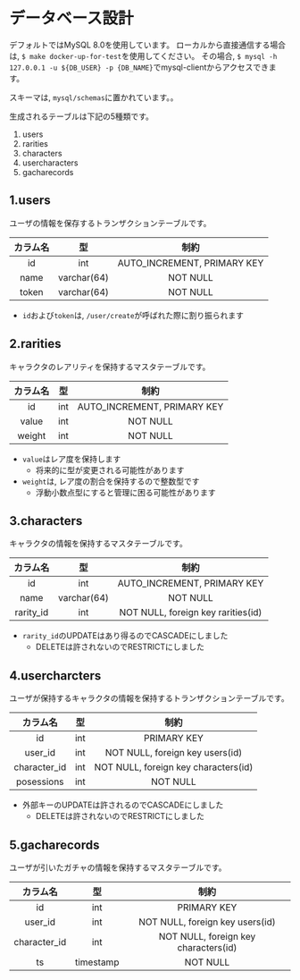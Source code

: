 # データベース設計
デフォルトではMySQL 8.0を使用しています。
ローカルから直接通信する場合は, `$ make docker-up-for-test`を使用してください。
その場合, `$ mysql -h 127.0.0.1 -u ${DB_USER} -p {DB_NAME}`でmysql-clientからアクセスできます。

スキーマは, `mysql/schemas`に置かれています。。

生成されるテーブルは下記の5種類です。
1. users
2. rarities
3. characters
4. usercharacters
5. gacharecords

## 1.users
ユーザの情報を保存するトランザクションテーブルです。

|カラム名|型|制約|
|:-:|:-:|:-:|
|id|int|AUTO_INCREMENT, PRIMARY KEY|
|name|varchar(64)|NOT NULL|
|token|varchar(64)|NOT NULL|

 - `id`および`token`は, `/user/create`が呼ばれた際に割り振られます

## 2.rarities
キャラクタのレアリティを保持するマスタテーブルです。

|カラム名|型|制約|
|:-:|:-:|:-:|
|id|int|AUTO_INCREMENT, PRIMARY KEY|
|value|int|NOT NULL|
|weight|int|NOT NULL|

 - `value`はレア度を保持します
   - 将来的に型が変更される可能性があります
 - `weight`は, レア度の割合を保持するので整数型です
   - 浮動小数点型にすると管理に困る可能性があります

## 3.characters
キャラクタの情報を保持するマスタテーブルです。

|カラム名|型|制約|
|:-:|:-:|:-:|
|id|int|AUTO_INCREMENT, PRIMARY KEY|
|name|varchar(64)|NOT NULL|
|rarity_id|int|NOT NULL, foreign key rarities(id)|

 - `rarity_id`のUPDATEはあり得るのでCASCADEにしました
   - DELETEは許されないのでRESTRICTにしました

## 4.usercharcters
ユーザが保持するキャラクタの情報を保持するトランザクションテーブルです。

|カラム名|型|制約|
|:-:|:-:|:-:|
|id|int|PRIMARY KEY|
|user_id|int|NOT NULL, foreign key users(id)|
|character_id|int|NOT NULL, foreign key characters(id)|
|posessions|int|NOT NULL|

 - 外部キーのUPDATEは許されるのでCASCADEにしました
   - DELETEは許されないのでRESTRICTにしました

## 5.gacharecords
ユーザが引いたガチャの情報を保持するマスタテーブルです。

|カラム名|型|制約|
|:-:|:-:|:-:|
|id|int|PRIMARY KEY|
|user_id|int|NOT NULL, foreign key users(id)|
|character_id|int|NOT NULL, foreign key characters(id)|
|ts|timestamp|NOT NULL|